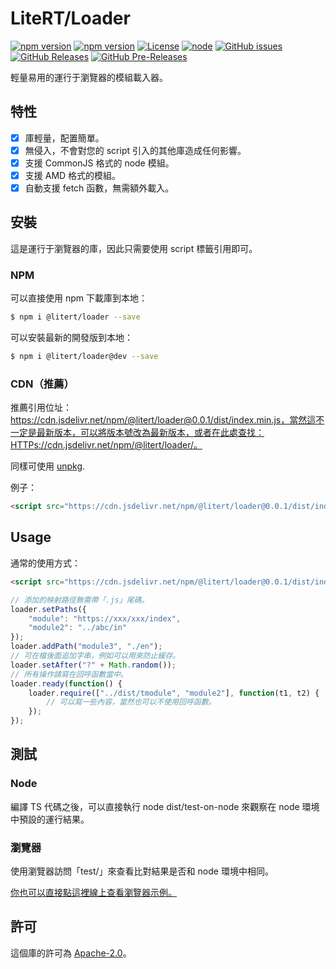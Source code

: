 # LiteRT/Loader

[![npm version](https://img.shields.io/npm/v/@litert/loader.svg?colorB=brightgreen)](https://www.npmjs.com/package/@litert/loader "Stable Version")
[![npm version](https://img.shields.io/npm/v/@litert/loader/dev.svg)](https://www.npmjs.com/package/@litert/loader "Development Version")
[![License](https://img.shields.io/github/license/litert/loader.js.svg)](https://github.com/litert/loader.js/blob/master/LICENSE)
[![node](https://img.shields.io/node/v/@litert/loader.svg?colorB=brightgreen)](https://nodejs.org/dist/latest-v12.x/)
[![GitHub issues](https://img.shields.io/github/issues/litert/loader.js.svg)](https://github.com/litert/loader.js/issues)
[![GitHub Releases](https://img.shields.io/github/release/litert/loader.js.svg)](https://github.com/litert/loader.js/releases "Stable Release")
[![GitHub Pre-Releases](https://img.shields.io/github/release/litert/loader.js/all.svg)](https://github.com/litert/loader.js/releases "Pre-Release")

輕量易用的運行于瀏覽器的模組載入器。

## 特性

- [x] 庫輕量，配置簡單。  
- [x] 無侵入，不會對您的 script 引入的其他庫造成任何影響。  
- [x] 支援 CommonJS 格式的 node 模組。  
- [x] 支援 AMD 格式的模組。  
- [x] 自動支援 fetch 函數，無需額外載入。

## 安裝

這是運行于瀏覽器的庫，因此只需要使用 script 標籤引用即可。

### NPM

可以直接使用 npm 下載庫到本地：

```sh
$ npm i @litert/loader --save
```

可以安裝最新的開發版到本地：

```sh
$ npm i @litert/loader@dev --save
```

### CDN（推薦）

推薦引用位址：https://cdn.jsdelivr.net/npm/@litert/loader@0.0.1/dist/index.min.js，當然這不一定是最新版本，可以將版本號改為最新版本，或者在此處查找：HTTPs://cdn.jsdelivr.net/npm/@litert/loader/。

同樣可使用 [unpkg](https://unpkg.com/@litert/loader@0.0.1/dist/index.js).

例子：

```html
<script src="https://cdn.jsdelivr.net/npm/@litert/loader@0.0.1/dist/index.min.js"></script>
```

## Usage

通常的使用方式：

```html
<script src="https://cdn.jsdelivr.net/npm/@litert/loader@0.0.1/dist/index.min.js"></script>
```

```javascript
// 添加的映射路徑無需帶「.js」尾碼。
loader.setPaths({
    "module": "https://xxx/xxx/index",
    "module2": "../abc/in"
});
loader.addPath("module3", "./en");
// 可在檔後面追加字串，例如可以用來防止緩存。
loader.setAfter("?" + Math.random());
// 所有操作請寫在回呼函數當中。
loader.ready(function() {
    loader.require(["../dist/tmodule", "module2"], function(t1, t2) {
        // 可以寫一些內容，當然也可以不使用回呼函數。
    });
});
```

## 測試

### Node

編譯 TS 代碼之後，可以直接執行 node dist/test-on-node 來觀察在 node 環境中預設的運行結果。

### 瀏覽器

使用瀏覽器訪問「test/」來查看比對結果是否和 node 環境中相同。

[你也可以直接點這裡線上查看瀏覽器示例。](https://litert.github.io/loader.js/test/)

## 許可

這個庫的許可為 [Apache-2.0](./LICENSE)。